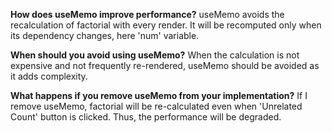 **How does useMemo improve performance?**
useMemo avoids the recalculation of factorial with every render. It will be recomputed only when its dependency changes, here 'num' variable.

**When should you avoid using useMemo?**
When the calculation is not expensive and not frequently re-rendered, useMemo should be avoided as it adds complexity.

**What happens if you remove useMemo from your implementation?**
If I remove useMemo, factorial will be re-calculated even when 'Unrelated Count' button is clicked. Thus, the performance will be degraded.